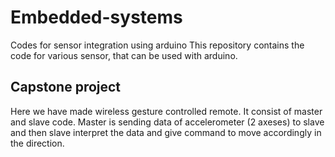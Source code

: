 # Embedded-systems
Codes for sensor integration using arduino
This repository contains the code for various sensor, that can be used with arduino. 

## Capstone project

Here we have made wireless gesture controlled remote. It consist of master and slave code. Master is sending data of accelerometer (2 axeses) to slave and then slave interpret the data and give command to move accordingly in the direction. 
